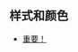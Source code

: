 ## 样式和颜色
* [重要！](https://developer.mozilla.org/zh-CN/docs/Web/API/Canvas_API/Tutorial/Applying_styles_and_colors)
